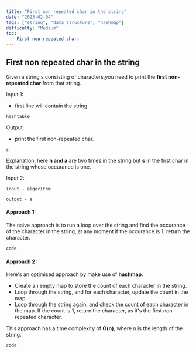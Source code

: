 ```yaml
---
title: "First non repeated char in the string"
date: "2023-02-04"
tags: ["string", "data structure", "hashmap"]
difficulty: "Medium"
toc:
    First non-repeated char:
---
```

## First non repeated char in  the string
Given a string s consisting of characters,you need to print the **first non-repeated char** from that string.

Input 1:
- first line will contain the string

```
hashtable
```
Output:
- print the first non-repeated char.
```
s
```
Explanation: here **h and a** are two times in the string but **s** in the first char in the string whose occurance is one. 

Input 2:
```
input - algorithm

output - a
```
#### Approach 1:

The naive approach is to run a loop over the string and find the occurance of the character in the string, at any moment if the occurance is 1, return the character.
```
code
```
#### Approach 2:

Here's an optimised approach by make use of **hashmap**.

- Create an empty map to store the count of each character in the string.
- Loop through the string, and for each character, update the count in the map.
- Loop through the string again, and check the count of each character in the map. If the count is 1, return the character, as it's the first non-repeated character.
  
This approach has a time complexity of **O(n)**, where n is the length of the string.

```
code
```
